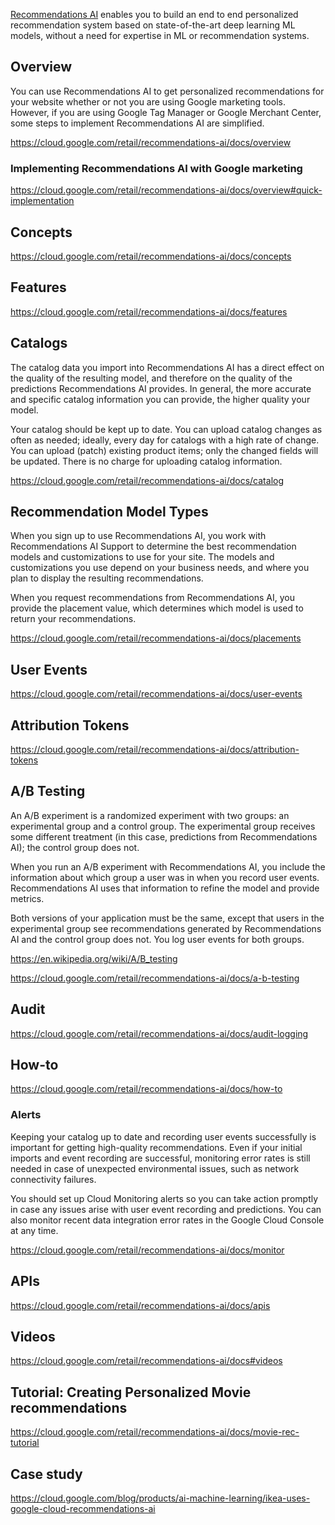 [Recommendations AI]( https://cloud.google.com/retail/recommendations-ai/docs  ) enables you to build an end to end personalized recommendation system based on state-of-the-art deep learning ML models, without a need for expertise in ML or recommendation systems. 

## Overview


You can use Recommendations AI to get personalized recommendations for your website whether or not you are using Google marketing tools. However, if you are using Google Tag Manager or Google Merchant Center, some steps to implement Recommendations AI are simplified.



https://cloud.google.com/retail/recommendations-ai/docs/overview

### Implementing Recommendations AI with Google marketing


https://cloud.google.com/retail/recommendations-ai/docs/overview#quick-implementation

## Concepts

https://cloud.google.com/retail/recommendations-ai/docs/concepts

## Features

https://cloud.google.com/retail/recommendations-ai/docs/features


## Catalogs


The catalog data you import into Recommendations AI has a direct effect on the quality of the resulting model, and therefore on the quality of the predictions Recommendations AI provides. In general, the more accurate and specific catalog information you can provide, the higher quality your model.

Your catalog should be kept up to date. You can upload catalog changes as often as needed; ideally, every day for catalogs with a high rate of change. You can upload (patch) existing product items; only the changed fields will be updated. There is no charge for uploading catalog information. 


https://cloud.google.com/retail/recommendations-ai/docs/catalog

## Recommendation Model Types


When you sign up to use Recommendations AI, you work with Recommendations AI Support to determine the best recommendation models and customizations to use for your site. The models and customizations you use depend on your business needs, and where you plan to display the resulting recommendations.

When you request recommendations from Recommendations AI, you provide the placement value, which determines which model is used to return your recommendations. 

https://cloud.google.com/retail/recommendations-ai/docs/placements

## User Events

https://cloud.google.com/retail/recommendations-ai/docs/user-events

## Attribution Tokens

https://cloud.google.com/retail/recommendations-ai/docs/attribution-tokens

## A/B Testing

An A/B experiment is a randomized experiment with two groups: an experimental group and a control group. The experimental group receives some different treatment (in this case, predictions from Recommendations AI); the control group does not.

When you run an A/B experiment with Recommendations AI, you include the information about which group a user was in when you record user events. Recommendations AI uses that information to refine the model and provide metrics.

Both versions of your application must be the same, except that users in the experimental group see recommendations generated by Recommendations AI and the control group does not. You log user events for both groups.


https://en.wikipedia.org/wiki/A/B_testing

https://cloud.google.com/retail/recommendations-ai/docs/a-b-testing

## Audit

https://cloud.google.com/retail/recommendations-ai/docs/audit-logging



## How-to

https://cloud.google.com/retail/recommendations-ai/docs/how-to

### Alerts

Keeping your catalog up to date and recording user events successfully is important for getting high-quality recommendations. Even if your initial imports and event recording are successful, monitoring error rates is still needed in case of unexpected environmental issues, such as network connectivity failures.

You should set up Cloud Monitoring alerts so you can take action promptly in case any issues arise with user event recording and predictions. You can also monitor recent data integration error rates in the Google Cloud Console at any time.


https://cloud.google.com/retail/recommendations-ai/docs/monitor


## APIs

https://cloud.google.com/retail/recommendations-ai/docs/apis


## Videos

https://cloud.google.com/retail/recommendations-ai/docs#videos


## Tutorial: Creating Personalized Movie recommendations


https://cloud.google.com/retail/recommendations-ai/docs/movie-rec-tutorial


## Case study

https://cloud.google.com/blog/products/ai-machine-learning/ikea-uses-google-cloud-recommendations-ai
